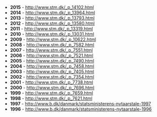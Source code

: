 - **2015** - http://www.stm.dk/_p_14102.html
- **2014** - http://www.stm.dk/_p_13964.html
- **2013** - http://www.stm.dk/_p_13793.html
- **2012** - http://www.stm.dk/_p_13580.html
- **2011** - http://www.stm.dk/_p_13319.html
- **2010** - http://www.stm.dk/_p_13031.html
- **2009** - http://www.stm.dk/_p_10622.html
- **2008** - http://www.stm.dk/_p_7582.html
- **2007** - http://www.stm.dk/_p_7551.html
- **2006** - http://www.stm.dk/_p_7521.html
- **2005** - http://www.stm.dk/_p_7490.html
- **2004** - http://www.stm.dk/_p_7458.html
- **2003** - http://www.stm.dk/_p_7405.html
- **2002** - http://www.stm.dk/_p_7354.html
- **2001** - http://www.stm.dk/_p_7738.html
- **2000** - http://www.stm.dk/_p_7696.html
- **1999** - http://www.stm.dk/_p_7659.html
- **1998** - http://www.stm.dk/_p_7621.html
- **1997** - http://www.b.dk/danmark/statsministerens-nytaarstale-1997
- **1996** - http://www.b.dk/danmark/statsministerens-nytaarstale-1996
